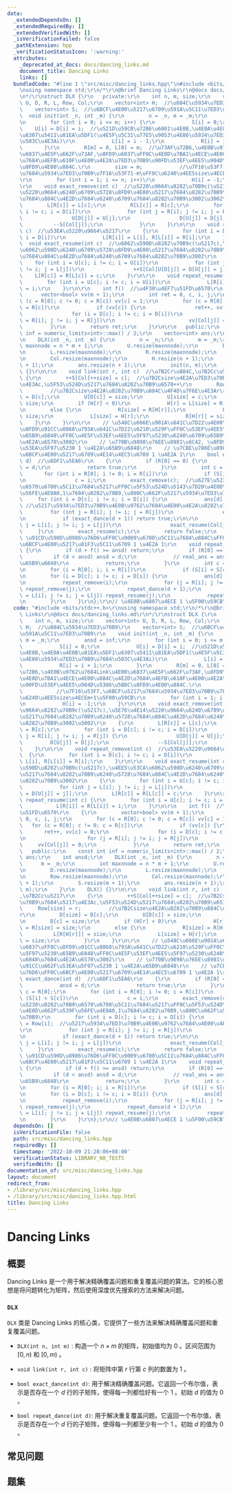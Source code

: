 ```yaml
---
data:
  _extendedDependsOn: []
  _extendedRequiredBy: []
  _extendedVerifiedWith: []
  _isVerificationFailed: false
  _pathExtension: hpp
  _verificationStatusIcon: ':warning:'
  attributes:
    _deprecated_at_docs: docs/dancing_links.md
    document_title: Dancing Links
    links: []
  bundledCode: "#line 1 \"src/misc/dancing_links.hpp\"\n#include <bits/stdc++.h>\r\
    \nusing namespace std;\r\n/*\r\n@brief Dancing Links\r\n@docs docs/dancing_links.md\r\
    \n*/\r\nstruct DLX {\r\n   private:\r\n    int n, m, size;\r\n    vector<int>\
    \ U, D, R, L, Row, Col;\r\n    vector<int> H;  //\u884C\u5934\u7ED3\u70B9\r\n\
    \    vector<int> S;  //\u6BCF\u4E00\u5217\u6709\u591A\u5C11\u7ED3\u70B9\r\n  \
    \  void init(int _n, int _m) {\r\n        n = _n, m = _m;\r\n        ansd = inf;\r\
    \n        for (int i = 0; i <= m; i++) {\r\n            S[i] = 0;\r\n        \
    \    U[i] = D[i] = i;  //\u521D\u59CB\u72B6\u6001\u4E0B,\u4E0A\u4E0B\u81EA\u5DF1\
    \u6307\u5411\u81EA\u5DF1(\u4E5F\u5C31\u77E5\u9053\u4E86\u5934\u7ED3\u70B9\u7684\
    \u503C\u4E3Ai)\r\n            L[i] = i - 1;\r\n            R[i] = i + 1;\r\n \
    \       }\r\n        R[m] = 0, L[0] = m;  //\u73AF\u72B6,\u4E0B\u9762\u7684Link\u4E00\
    \u6837\u4E5F\u662F\u73AF,\u8FD9\u6837\uFF0C\u4E0D\u7BA1\u4ECE\u4E00\u884C\u4E2D\
    \u7684\u4EFB\u610F\u4E00\u4E2A\u7ED3\u70B9\u90FD\u53EF\u4EE5\u904D\u5386\u5B8C\
    \u8FD9\u4E00\u884C.\r\n        size = m;            //\u7F16\u53F7,\u6BCF\u5217\
    \u7684\u5934\u7ED3\u70B9\u7F16\u53F71-m\uFF0C\u6240\u4EE5size\u4ECEm+1\u5F00\u59CB\
    \r\n        for (int i = 1; i <= n; i++)\r\n            H[i] = -1;\r\n    }\r\n\
    \r\n    void exact_remove(int c)  //\u5220\u9664\u8282\u70B9c(\u5217c),\u5E76\u4E14\
    \u5220\u9664\u6240\u6709\u5728\u8FD9\u4E00\u5217\u7684\u8282\u70B9\u6240\u5728\
    \u7684\u884C\u4E2D\u7684\u6240\u6709\u7684\u8282\u70B9\u3002\u3002\r\n    {\r\n\
    \        L[R[c]] = L[c];\r\n        R[L[c]] = R[c];\r\n        for (int i = D[c];\
    \ i != c; i = D[i])\r\n            for (int j = R[i]; j != i; j = R[j]) {\r\n\
    \                U[D[j]] = U[j];\r\n                D[U[j]] = D[j];\r\n      \
    \          --S[Col[j]];\r\n            }\r\n    }\r\n\r\n    void repeat_remove(int\
    \ c)  //\u53EA\u5220\u9664\u5217\r\n    {\r\n        for (int i = D[c]; i != c;\
    \ i = D[i])\r\n            L[R[i]] = L[i], R[L[i]] = R[i];\r\n    }\r\n\r\n  \
    \  void exact_resume(int c)  //\u6062\u590D\u8282\u70B9c(\u5217c),\u4EE5\u53CA\
    \u6062\u590D\u6240\u6709\u5728\u8FD9\u4E00\u5217\u7684\u8282\u70B9\u6240\u5728\
    \u7684\u884C\u4E2D\u7684\u6240\u6709\u7684\u8282\u70B9\u3002\r\n    {\r\n    \
    \    for (int i = U[c]; i != c; i = U[i])\r\n            for (int j = L[i]; j\
    \ != i; j = L[j])\r\n                ++S[Col[U[D[j]] = D[U[j]] = j]];\r\n    \
    \    L[R[c]] = R[L[c]] = c;\r\n    }\r\n\r\n    void repeat_resume(int c) {\r\n\
    \        for (int i = U[c]; i != c; i = U[i])\r\n            L[R[i]] = R[L[i]]\
    \ = i;\r\n    }\r\n\r\n    int f()  //\u4F30\u4EF7\u51FD\u6570\r\n    {\r\n  \
    \      vector<bool> vv(m + 1);\r\n        int ret = 0, c, i, j;\r\n        for\
    \ (c = R[0]; c != 0; c = R[c]) vv[c] = 1;\r\n        for (c = R[0]; c != 0; c\
    \ = R[c])\r\n            if (vv[c]) {\r\n                ret++, vv[c] = 0;\r\n\
    \                for (i = D[c]; i != c; i = D[i])\r\n                    for (j\
    \ = R[i]; j != i; j = R[j])\r\n                        vv[Col[j]] = 0;\r\n   \
    \         }\r\n        return ret;\r\n    }\r\n\r\n   public:\r\n    const int\
    \ inf = numeric_limits<int>::max() / 2;\r\n    vector<int> ans;\r\n    int ansd;\r\
    \n    DLX(int _n, int _m) {\r\n        n = _n;\r\n        m = _m;\r\n        int\
    \ maxnnode = n * m + 1;\r\n        U.resize(maxnnode);\r\n        D.resize(maxnnode);\r\
    \n        L.resize(maxnnode);\r\n        R.resize(maxnnode);\r\n        Row.resize(maxnnode);\r\
    \n        Col.resize(maxnnode);\r\n        H.resize(n + 1);\r\n        S.resize(m\
    \ + 1);\r\n        ans.resize(n + 1);\r\n        init(n, m);\r\n    }\r\n    DLX()\
    \ {}\r\n\r\n    void link(int r, int c)  //\u7B2Cr\u884C,\u7B2Cc\u5217\r\n   \
    \ {\r\n        ++S[Col[++size] = c];  //\u7B2Csize\u4E2A\u7ED3\u70B9\u7684\u5217\
    \u4E3Ac,\u5F53\u524D\u5217\u7684\u8282\u70B9\u6570++\r\n        Row[size] = r;\
    \         //\u7B2Csize\u4E2A\u8282\u70B9\u884C\u4F4D\u7F6E\u4E3Ar\r\n        D[size]\
    \ = D[c];\r\n        U[D[c]] = size;\r\n        U[size] = c;\r\n        D[c] =\
    \ size;\r\n        if (H[r] < 0)\r\n            H[r] = L[size] = R[size] = size;\r\
    \n        else {\r\n            R[size] = R[H[r]];\r\n            L[R[H[r]]] =\
    \ size;\r\n            L[size] = H[r];\r\n            R[H[r]] = size;\r\n    \
    \    }\r\n    }\r\n\r\n    // \u548C\u666E\u901A\u641C\u7D22\u4E00\u6837\uFF0C\
    \u8FD9\u91CC\u8868\u793A\u641C\u7D22\u6210\u529F\uFF0C\u53EF\u4EE5\u5F97\u5230\
    \u65B9\u6848\uFF0C\u4E5F\u53EF\u4EE5\u5F97\u5230\u6240\u6709\u65B9\u6848\u7684\
    \u4E2A\u6570\u3002\r\n    // \u770B\u9898\u76EE\u8981\u6C42, \u8FD9\u91CC\u662F\
    \u53EA\u5F97\u5230 1 \u4E2A\u65B9\u6848\r\n    // \u7CBE\u786E\u8986\u76D6\uFF0C\
    \u6BCF\u4E00\u5217\u6709\u4E14\u4EC5\u6709 1 \u4E2A 1\r\n    bool exact_dance(int\
    \ d)  //\u6DF1\u5EA6\r\n    {\r\n        if (R[0] == 0) {\r\n            ansd\
    \ = d;\r\n            return true;\r\n        }\r\n        int c = R[0];\r\n \
    \       for (int i = R[0]; i != 0; i = R[i])\r\n            if (S[i] < S[c])\r\
    \n                c = i;\r\n        exact_remove(c);  //\u627E\u5230\u8282\u70B9\
    \u6570\u6700\u5C11\u7684\u5217\uFF0C\u5F53\u524D\u5143\u7D20\u4E0D\u662F\u539F\
    \u56FE\u4E0A0,1\u7684\u8282\u70B9,\u800C\u662F\u5217\u5934\u7ED3\u70B9\r\n   \
    \     for (int i = D[c]; i != c; i = D[i]) {\r\n            ans[d] = Row[i]; \
    \ //\u5217\u5934\u7ED3\u70B9\u4E0B\u9762\u7684\u4E00\u4E2A\u8282\u70B9\r\n   \
    \         for (int j = R[i]; j != i; j = R[j])\r\n                exact_remove(Col[j]);\r\
    \n            if (exact_dance(d + 1)) return true;\r\n\r\n            for (int\
    \ j = L[i]; j != i; j = L[j])\r\n                exact_resume(Col[j]);\r\n   \
    \     }\r\n        exact_resume(c);\r\n        return false;\r\n    }\r\n    //\
    \ \u91CD\u590D\u8986\u76D6\uFF0C\u9009\u6700\u5C11\u7684\u884C\uFF0C\u4F7F\u5F97\
    \u6BCF\u4E00\u5217\u81F3\u5C11\u6709 1 \u4E2A 1\r\n    void repeat_dance(int d)\
    \ {\r\n        if (d + f() >= ansd) return;\r\n        if (R[0] == 0) {\r\n  \
    \          if (d < ansd) ansd = d;\r\n            // real_ans = ans; // \u5B58\
    \u65B9\u6848\r\n            return;\r\n        }\r\n        int c = R[0], i, j;\r\
    \n        for (i = R[0]; i; i = R[i])\r\n            if (S[i] < S[c]) c = i;\r\
    \n        for (i = D[c]; i != c; i = D[i]) {\r\n            ans[d] = Row[i];\r\
    \n            repeat_remove(i);\r\n            for (j = R[i]; j != i; j = R[j])\
    \ repeat_remove(j);\r\n            repeat_dance(d + 1);\r\n            for (j\
    \ = L[i]; j != i; j = L[j]) repeat_resume(j);\r\n            repeat_resume(i);\r\
    \n        }\r\n    }\r\n};\r\n// \u4E0B\u6807\u4ECE 1 \u5F00\u59CB\n"
  code: "#include <bits/stdc++.h>\r\nusing namespace std;\r\n/*\r\n@brief Dancing\
    \ Links\r\n@docs docs/dancing_links.md\r\n*/\r\nstruct DLX {\r\n   private:\r\n\
    \    int n, m, size;\r\n    vector<int> U, D, R, L, Row, Col;\r\n    vector<int>\
    \ H;  //\u884C\u5934\u7ED3\u70B9\r\n    vector<int> S;  //\u6BCF\u4E00\u5217\u6709\
    \u591A\u5C11\u7ED3\u70B9\r\n    void init(int _n, int _m) {\r\n        n = _n,\
    \ m = _m;\r\n        ansd = inf;\r\n        for (int i = 0; i <= m; i++) {\r\n\
    \            S[i] = 0;\r\n            U[i] = D[i] = i;  //\u521D\u59CB\u72B6\u6001\
    \u4E0B,\u4E0A\u4E0B\u81EA\u5DF1\u6307\u5411\u81EA\u5DF1(\u4E5F\u5C31\u77E5\u9053\
    \u4E86\u5934\u7ED3\u70B9\u7684\u503C\u4E3Ai)\r\n            L[i] = i - 1;\r\n\
    \            R[i] = i + 1;\r\n        }\r\n        R[m] = 0, L[0] = m;  //\u73AF\
    \u72B6,\u4E0B\u9762\u7684Link\u4E00\u6837\u4E5F\u662F\u73AF,\u8FD9\u6837\uFF0C\
    \u4E0D\u7BA1\u4ECE\u4E00\u884C\u4E2D\u7684\u4EFB\u610F\u4E00\u4E2A\u7ED3\u70B9\
    \u90FD\u53EF\u4EE5\u904D\u5386\u5B8C\u8FD9\u4E00\u884C.\r\n        size = m; \
    \           //\u7F16\u53F7,\u6BCF\u5217\u7684\u5934\u7ED3\u70B9\u7F16\u53F71-m\uFF0C\
    \u6240\u4EE5size\u4ECEm+1\u5F00\u59CB\r\n        for (int i = 1; i <= n; i++)\r\
    \n            H[i] = -1;\r\n    }\r\n\r\n    void exact_remove(int c)  //\u5220\
    \u9664\u8282\u70B9c(\u5217c),\u5E76\u4E14\u5220\u9664\u6240\u6709\u5728\u8FD9\u4E00\
    \u5217\u7684\u8282\u70B9\u6240\u5728\u7684\u884C\u4E2D\u7684\u6240\u6709\u7684\
    \u8282\u70B9\u3002\u3002\r\n    {\r\n        L[R[c]] = L[c];\r\n        R[L[c]]\
    \ = R[c];\r\n        for (int i = D[c]; i != c; i = D[i])\r\n            for (int\
    \ j = R[i]; j != i; j = R[j]) {\r\n                U[D[j]] = U[j];\r\n       \
    \         D[U[j]] = D[j];\r\n                --S[Col[j]];\r\n            }\r\n\
    \    }\r\n\r\n    void repeat_remove(int c)  //\u53EA\u5220\u9664\u5217\r\n  \
    \  {\r\n        for (int i = D[c]; i != c; i = D[i])\r\n            L[R[i]] =\
    \ L[i], R[L[i]] = R[i];\r\n    }\r\n\r\n    void exact_resume(int c)  //\u6062\
    \u590D\u8282\u70B9c(\u5217c),\u4EE5\u53CA\u6062\u590D\u6240\u6709\u5728\u8FD9\u4E00\
    \u5217\u7684\u8282\u70B9\u6240\u5728\u7684\u884C\u4E2D\u7684\u6240\u6709\u7684\
    \u8282\u70B9\u3002\r\n    {\r\n        for (int i = U[c]; i != c; i = U[i])\r\n\
    \            for (int j = L[i]; j != i; j = L[j])\r\n                ++S[Col[U[D[j]]\
    \ = D[U[j]] = j]];\r\n        L[R[c]] = R[L[c]] = c;\r\n    }\r\n\r\n    void\
    \ repeat_resume(int c) {\r\n        for (int i = U[c]; i != c; i = U[i])\r\n \
    \           L[R[i]] = R[L[i]] = i;\r\n    }\r\n\r\n    int f()  //\u4F30\u4EF7\
    \u51FD\u6570\r\n    {\r\n        vector<bool> vv(m + 1);\r\n        int ret =\
    \ 0, c, i, j;\r\n        for (c = R[0]; c != 0; c = R[c]) vv[c] = 1;\r\n     \
    \   for (c = R[0]; c != 0; c = R[c])\r\n            if (vv[c]) {\r\n         \
    \       ret++, vv[c] = 0;\r\n                for (i = D[c]; i != c; i = D[i])\r\
    \n                    for (j = R[i]; j != i; j = R[j])\r\n                   \
    \     vv[Col[j]] = 0;\r\n            }\r\n        return ret;\r\n    }\r\n\r\n\
    \   public:\r\n    const int inf = numeric_limits<int>::max() / 2;\r\n    vector<int>\
    \ ans;\r\n    int ansd;\r\n    DLX(int _n, int _m) {\r\n        n = _n;\r\n  \
    \      m = _m;\r\n        int maxnnode = n * m + 1;\r\n        U.resize(maxnnode);\r\
    \n        D.resize(maxnnode);\r\n        L.resize(maxnnode);\r\n        R.resize(maxnnode);\r\
    \n        Row.resize(maxnnode);\r\n        Col.resize(maxnnode);\r\n        H.resize(n\
    \ + 1);\r\n        S.resize(m + 1);\r\n        ans.resize(n + 1);\r\n        init(n,\
    \ m);\r\n    }\r\n    DLX() {}\r\n\r\n    void link(int r, int c)  //\u7B2Cr\u884C\
    ,\u7B2Cc\u5217\r\n    {\r\n        ++S[Col[++size] = c];  //\u7B2Csize\u4E2A\u7ED3\
    \u70B9\u7684\u5217\u4E3Ac,\u5F53\u524D\u5217\u7684\u8282\u70B9\u6570++\r\n   \
    \     Row[size] = r;         //\u7B2Csize\u4E2A\u8282\u70B9\u884C\u4F4D\u7F6E\u4E3A\
    r\r\n        D[size] = D[c];\r\n        U[D[c]] = size;\r\n        U[size] = c;\r\
    \n        D[c] = size;\r\n        if (H[r] < 0)\r\n            H[r] = L[size]\
    \ = R[size] = size;\r\n        else {\r\n            R[size] = R[H[r]];\r\n  \
    \          L[R[H[r]]] = size;\r\n            L[size] = H[r];\r\n            R[H[r]]\
    \ = size;\r\n        }\r\n    }\r\n\r\n    // \u548C\u666E\u901A\u641C\u7D22\u4E00\
    \u6837\uFF0C\u8FD9\u91CC\u8868\u793A\u641C\u7D22\u6210\u529F\uFF0C\u53EF\u4EE5\
    \u5F97\u5230\u65B9\u6848\uFF0C\u4E5F\u53EF\u4EE5\u5F97\u5230\u6240\u6709\u65B9\
    \u6848\u7684\u4E2A\u6570\u3002\r\n    // \u770B\u9898\u76EE\u8981\u6C42, \u8FD9\
    \u91CC\u662F\u53EA\u5F97\u5230 1 \u4E2A\u65B9\u6848\r\n    // \u7CBE\u786E\u8986\
    \u76D6\uFF0C\u6BCF\u4E00\u5217\u6709\u4E14\u4EC5\u6709 1 \u4E2A 1\r\n    bool\
    \ exact_dance(int d)  //\u6DF1\u5EA6\r\n    {\r\n        if (R[0] == 0) {\r\n\
    \            ansd = d;\r\n            return true;\r\n        }\r\n        int\
    \ c = R[0];\r\n        for (int i = R[0]; i != 0; i = R[i])\r\n            if\
    \ (S[i] < S[c])\r\n                c = i;\r\n        exact_remove(c);  //\u627E\
    \u5230\u8282\u70B9\u6570\u6700\u5C11\u7684\u5217\uFF0C\u5F53\u524D\u5143\u7D20\
    \u4E0D\u662F\u539F\u56FE\u4E0A0,1\u7684\u8282\u70B9,\u800C\u662F\u5217\u5934\u7ED3\
    \u70B9\r\n        for (int i = D[c]; i != c; i = D[i]) {\r\n            ans[d]\
    \ = Row[i];  //\u5217\u5934\u7ED3\u70B9\u4E0B\u9762\u7684\u4E00\u4E2A\u8282\u70B9\
    \r\n            for (int j = R[i]; j != i; j = R[j])\r\n                exact_remove(Col[j]);\r\
    \n            if (exact_dance(d + 1)) return true;\r\n\r\n            for (int\
    \ j = L[i]; j != i; j = L[j])\r\n                exact_resume(Col[j]);\r\n   \
    \     }\r\n        exact_resume(c);\r\n        return false;\r\n    }\r\n    //\
    \ \u91CD\u590D\u8986\u76D6\uFF0C\u9009\u6700\u5C11\u7684\u884C\uFF0C\u4F7F\u5F97\
    \u6BCF\u4E00\u5217\u81F3\u5C11\u6709 1 \u4E2A 1\r\n    void repeat_dance(int d)\
    \ {\r\n        if (d + f() >= ansd) return;\r\n        if (R[0] == 0) {\r\n  \
    \          if (d < ansd) ansd = d;\r\n            // real_ans = ans; // \u5B58\
    \u65B9\u6848\r\n            return;\r\n        }\r\n        int c = R[0], i, j;\r\
    \n        for (i = R[0]; i; i = R[i])\r\n            if (S[i] < S[c]) c = i;\r\
    \n        for (i = D[c]; i != c; i = D[i]) {\r\n            ans[d] = Row[i];\r\
    \n            repeat_remove(i);\r\n            for (j = R[i]; j != i; j = R[j])\
    \ repeat_remove(j);\r\n            repeat_dance(d + 1);\r\n            for (j\
    \ = L[i]; j != i; j = L[j]) repeat_resume(j);\r\n            repeat_resume(i);\r\
    \n        }\r\n    }\r\n};\r\n// \u4E0B\u6807\u4ECE 1 \u5F00\u59CB"
  dependsOn: []
  isVerificationFile: false
  path: src/misc/dancing_links.hpp
  requiredBy: []
  timestamp: '2022-10-09 21:28:06+08:00'
  verificationStatus: LIBRARY_NO_TESTS
  verifiedWith: []
documentation_of: src/misc/dancing_links.hpp
layout: document
redirect_from:
- /library/src/misc/dancing_links.hpp
- /library/src/misc/dancing_links.hpp.html
title: Dancing Links
---
```

# Dancing Links

## 概要
Dancing Links 是一个用于解决精确覆盖问题和重复覆盖问题的算法。它的核心思想是将问题转化为矩阵，然后使用深度优先搜索的方法来解决问题。

### `DLX`
`DLX` 类是 Dancing Links 的核心类，它提供了一些方法来解决精确覆盖问题和重复覆盖问题。
- `DLX(int n, int m)` : 构造一个 $n \times m$ 的矩阵，初始值均为 $0$ 。区间范围为 $[0, n)$ 和 $[0, m)$ 。

- `void link(int r, int c)` : 将矩阵中第 $r$ 行第 $c$ 列的数置为 $1$ 。
- `bool exact_dance(int d)`: 用于解决精确覆盖问题。它返回一个布尔值，表示是否存在一个 $d$ 行的子矩阵，使得每一列都恰好有一个 $1$ 。初始 $d$ 的值为 $0$ 。
- `bool repeat_dance(int d)`: 用于解决重复覆盖问题。它返回一个布尔值，表示是否存在一个 $d$ 行的子矩阵，使得每一列都至少有一个 $1$ 。初始 $d$ 的值为 $0$ 。

## 常见问题

## 题集